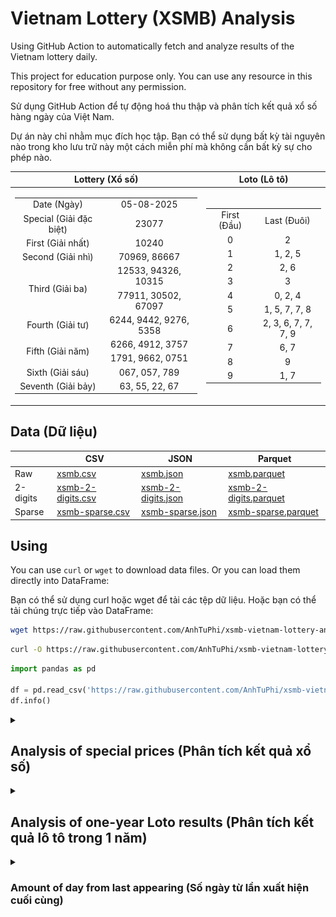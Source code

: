 # Vietnam Lottery (XSMB) Analysis

Using GitHub Action to automatically fetch and analyze results of the Vietnam lottery daily.

This project for education purpose only. You can use any resource in this repository for free without any permission.

Sử dụng GitHub Action để tự động hoá thu thập và phân tích kết quả xổ số hàng ngày của Việt Nam.

Dự án này chỉ nhằm mục đích học tập. Bạn có thể sử dụng bất kỳ tài nguyên nào trong kho lưu trữ này một cách miễn phí mà không cần bất kỳ sự cho phép nào.

| Lottery (Xổ số) | Loto (Lô tô) |
| :------------: | :----------: |
| <table><tr><td>Date (Ngày)</td><td>05-08-2025</td></tr><tr><td>Special (Giải đặc biệt)</td><td>23077</td></tr><tr><td>First (Giải nhất)</td><td>10240</td></tr><tr><td>Second (Giải nhì)</td><td>70969, 86667</td></tr><tr><td rowspan="2">Third (Giải ba)</td><td>12533, 94326, 10315</td></tr><tr><td>77911, 30502, 67097</td></tr><tr><td>Fourth (Giải tư)</td><td>6244, 9442, 9276, 5358</td></tr><tr><td rowspan="2">Fifth (Giải năm)</td><td>6266, 4912, 3757</td></tr><tr><td>1791, 9662, 0751</td></tr><tr><td>Sixth (Giải sáu)</td><td>067, 057, 789</td></tr><tr><td>Seventh (Giải bảy)</td><td>63, 55, 22, 67</td></tr></table> | <table><tr><td>First (Đầu)</td><td>Last (Đuôi)</td></tr><tr><td>0</td><td>2</td></tr><tr><td>1</td><td>1, 2, 5</td></tr><tr><td>2</td><td>2, 6</td></tr><tr><td>3</td><td>3</td></tr><tr><td>4</td><td>0, 2, 4</td></tr><tr><td>5</td><td>1, 5, 7, 7, 8</td></tr><tr><td>6</td><td>2, 3, 6, 7, 7, 7, 9</td></tr><tr><td>7</td><td>6, 7</td></tr><tr><td>8</td><td>9</td></tr><tr><td>9</td><td>1, 7</td></tr></table> |

## Data (Dữ liệu)

|          | CSV | JSON | Parquet |
|----------|-----|------|---------|
| Raw      | [xsmb.csv](https://raw.githubusercontent.com/AnhTuPhi/xsmb-vietnam-lottery-analysis/refs/heads/master/data/xsmb.csv) | [xsmb.json](https://raw.githubusercontent.com/AnhTuPhi/xsmb-vietnam-lottery-analysis/refs/heads/master/data/xsmb.json) | [xsmb.parquet](https://raw.githubusercontent.com/AnhTuPhi/xsmb-vietnam-lottery-analysis/refs/heads/master/data/xsmb.parquet) |
| 2-digits | [xsmb-2-digits.csv](https://raw.githubusercontent.com/AnhTuPhi/xsmb-vietnam-lottery-analysis/refs/heads/master/data/xsmb-2-digits.csv) | [xsmb-2-digits.json](https://raw.githubusercontent.com/AnhTuPhi/xsmb-vietnam-lottery-analysis/refs/heads/master/data/xsmb-2-digits.json) | [xsmb-2-digits.parquet](https://raw.githubusercontent.com/AnhTuPhi/xsmb-vietnam-lottery-analysis/refs/heads/master/data/xsmb-2-digits.parquet) |
| Sparse   | [xsmb-sparse.csv](https://raw.githubusercontent.com/AnhTuPhi/xsmb-vietnam-lottery-analysis/refs/heads/master/data/xsmb-sparse.csv) | [xsmb-sparse.json](https://raw.githubusercontent.com/AnhTuPhi/xsmb-vietnam-lottery-analysis/refs/heads/master/data/xsmb-sparse.json) | [xsmb-sparse.parquet](https://raw.githubusercontent.com/AnhTuPhi/xsmb-vietnam-lottery-analysis/refs/heads/master/data/xsmb-sparse.parquet) |

## Using

You can use `curl` or `wget` to download data files. Or you can load them directly into DataFrame:

Bạn có thể sử dụng curl hoặc wget để tải các tệp dữ liệu. Hoặc bạn có thể tải chúng trực tiếp vào DataFrame:

```sh
wget https://raw.githubusercontent.com/AnhTuPhi/xsmb-vietnam-lottery-analysis/refs/heads/master/data/xsmb.csv
```

```sh
curl -O https://raw.githubusercontent.com/AnhTuPhi/xsmb-vietnam-lottery-analysis/refs/heads/master/data/xsmb-2-digits.csv
```

```python
import pandas as pd

df = pd.read_csv('https://raw.githubusercontent.com/AnhTuPhi/xsmb-vietnam-lottery-analysis/refs/heads/master/data/xsmb-sparse.csv')
df.info()
```

<details>
  <summary><h2>Analysis of special prices (Phân tích kết quả xổ số)</h2></summary>
  <h3>Amount of day from last appearing (Số ngày từ lần xuất hiện cuối cùng)</h3>

  ![Delta](images/special_delta.jpg)

  <h3>Top 10 amount of day from last appearing (Top 10 số lâu chưa xuất hiện)</h3>

  ![Delta top 10](images/special_delta_top_10.jpg)
</details>

<details>
  <summary><h2>Analysis of one-year Loto results (Phân tích kết quả lô tô trong 1 năm)</h2></summary>

  Max: 118. Min: 77.

  Mean: 97.47. Standard deviation: 9.24.

  <h3>Detail (Chi tiết)</h3>

  ![Detail](images/heatmap.jpg)

  <h3>Top 10</h3>

  ![Top 10](images/top-10.jpg)

  <h3>Distribution (Phân bổ)</h3>

  ![Distribution](images/distribution.jpg)
</details>

<details>
  <summary><h3>Amount of day from last appearing (Số ngày từ lần xuất hiện cuối cùng)</h2></summary>

  ![Delta](images/delta.jpg)

  <h3>Top 10 amount of day from last appearing (Top 10 số lâu chưa xuất hiện)</h3>

  ![Delta top 10](images/delta_top_10.jpg)
</details>
